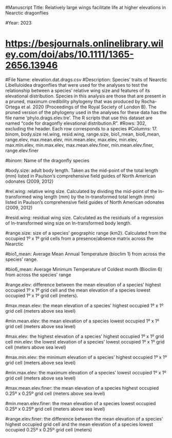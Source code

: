 #Manuscript Title: Relatively large wings facilitate life at higher elevations in Nearctic dragonflies

#Year: 2023

# https://besjournals.onlinelibrary.wiley.com/doi/abs/10.1111/1365-2656.13946

#File Name: elevation.dat.drags.csv
#Description: Species’ traits of Nearctic Libelluloidea dragonflies that were used for the analyses to test the relationship between a species’ relative wing size and features of its elevational distribution. Species in this analysis are those that are present in a pruned, maximum credibility phylogeny that was produced by Rocha-Ortega et al. 2020 (Proceedings of the Royal Society of London B). The pruned version of the phylogeny used in the analyses for these data has the file name ‘phylo.drags.elev.tre’. The R scripts that use this dataset are named “code for dragonfly elevational distribution.R”. 
#Rows: 302, excluding the header. Each row corresponds to a species 
#Columns: 17. binom, body.size rel.wing, resid.wing, range.size, bio1_mean, bio6_mean, range.elev, max.mean.elev, min.mean.elev, max.elev, min.elev, max.min.elev, min.max.elev, max.mean.elev.finer, min.mean.elev.finer, range.elev.finer

#binom: Name of the dragonfly species

#body.size: adult body length. Taken as the mid-point of the total length (mm) listed in Paulson’s comprehensive field guides of North American odonates (2009, 2012) 

#rel.wing: relative wing size. Calculated by dividing the mid-point of the ln-transformed wing length (mm) by the ln-transformed total length (mm) listed in Paulson’s comprehensive field guides of North American odonates (2009, 2012) 

#resid.wing: residual wing size. Calculated as the residuals of a regression of ln-transformed wing size on ln-transformed body length. 

#range.size: size of a species’ geographic range (km2). Calculated from the occupied 1º x 1º grid cells from a presence/absence matrix across the Nearctic

#bio1_mean: Average Mean Annual Temperature (bioclim 1) from across the species’ range. 

#bio6_mean: Average Minimum Temperature of Coldest month (Bioclim 6) from across the species’ range

#range.elev: difference between the mean elevation of a species’ highest occupied 1º x 1º grid cell and the mean elevation of a species lowest occupied 1º x 1º grid cell (meters). 

#max.mean.elev: the mean elevation of a species’ highest occupied 1º x 1º grid cell (meters above sea level)

#min.mean.elev: the mean elevation of a species lowest occupied 1º x 1º grid cell (meters above sea level)

#max.elev: the highest elevation of a species’ highest occupied 1º x 1º grid cell
min.elev: the lowest elevation of a species’ lowest occupied 1º x 1º grid cell (meters above sea level)


#max.min.elev: the minimum elevation of a species’ highest occupied 1º x 1º grid cell (meters above sea level)


#min.max.elev: the maximum elevation of a species’ lowest occupied 1º x 1º grid cell (meters above sea level)


#max.mean.elev.finer: the mean elevation of a species highest occupied 0.25º x 0.25º grid cell (meters above sea level)


#min.mean.elev.finer: the mean elevation of a species lowest occupied 0.25º x 0.25º grid cell (meters above sea level)


#range.elev.finer: the difference between the mean elevation of a species’ highest occupied grid cell and the mean elevation of a species lowest occupied 0.25º x 0.25º grid cell (meters)
